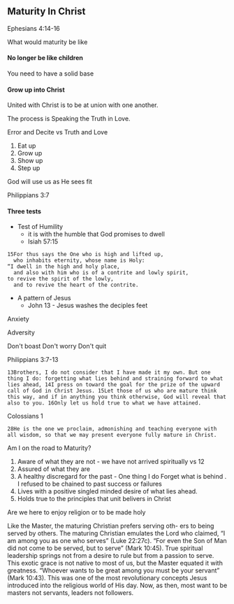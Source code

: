 ## Maturity In Christ

Ephesians 4:14-16

What would maturity be like

#### No longer be like children

You need to have a solid base

#### Grow up into Christ

United with Christ is to be at union with one another.  

The process is Speaking the Truth in Love.  

Error and Decite vs Truth and Love


1. Eat up
2. Grow up
3. Show up
4. Step up

God will use us as He sees fit

Philippians 3:7

#### Three tests 
* Test of Humility 
  * it is with the humble that God promises to dwell
  * Isiah 57:15
<p>

```
15For thus says the One who is high and lifted up,
  who inhabits eternity, whose name is Holy:
“I dwell in the high and holy place,
  and also with him who is of a contrite and lowly spirit,
to revive the spirit of the lowly,
  and to revive the heart of the contrite.
```
* A pattern of Jesus
  * John  13 - Jesus washes the deciples feet

Anxiety 

Adversity

Don't boast
Don't worry
Don't quit

Philippians 3:7-13

```13Brothers, I do not consider that I have made it my own. But one thing I do: forgetting what lies behind and straining forward to what lies ahead, 14I press on toward the goal for the prize of the upward call of God in Christ Jesus. 15Let those of us who are mature think this way, and if in anything you think otherwise, God will reveal that also to you. 16Only let us hold true to what we have attained.```

Colossians 1

```28He is the one we proclaim, admonishing and teaching everyone with all wisdom, so that we may present everyone fully mature in Christ.```

Am I on the road to Maturity?

1. Aware of what they are not - we have not arrived spiritually vs 12
2. Assured of what they are
3. A healthy discregard for the past - One thing I do Forget what is behind .  I refused to be chained to past success or failures
4. Lives with a positive singled minded desire of what lies ahead.  
5. Holds true to the principles that unit belivers in Christ



Are we here to enjoy religion or to be made holy


Like the Master, the maturing Christian prefers serving oth- ers to being served by others. The maturing Christian emulates the Lord who claimed, “I am among you as one who serves” (Luke 22:27c). “For even the Son of Man did not come to be served, but to serve” (Mark 10:45).
True spiritual leadership springs not from a desire to rule but from a passion to serve. This exotic grace is not native to most of us, but the Master equated it with greatness. “Whoever wants to be great among you must be your servant” (Mark 10:43).
This was one of the most revolutionary concepts Jesus introduced into the religious world of His day. Now, as then, most want to be masters not servants, leaders not followers. 
